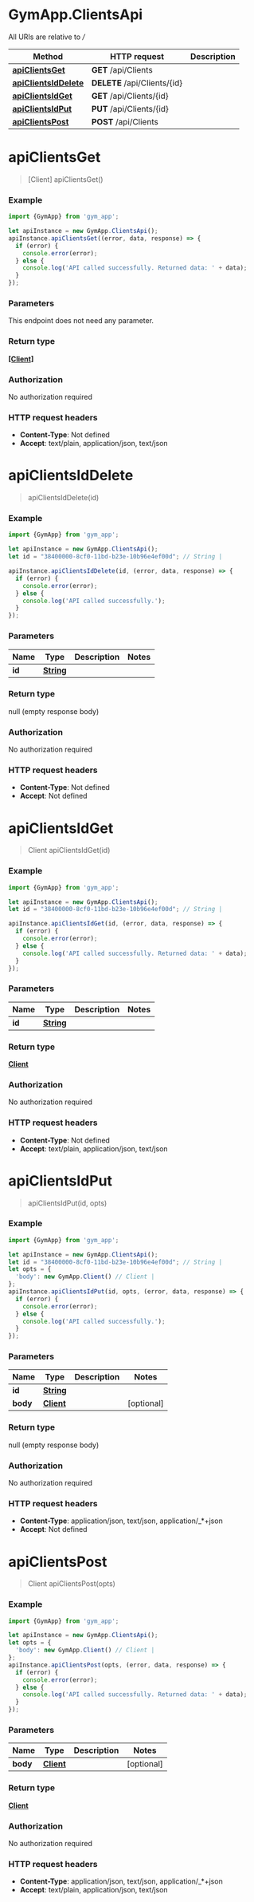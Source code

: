 # GymApp.ClientsApi

All URIs are relative to */*

Method | HTTP request | Description
------------- | ------------- | -------------
[**apiClientsGet**](ClientsApi.md#apiClientsGet) | **GET** /api/Clients | 
[**apiClientsIdDelete**](ClientsApi.md#apiClientsIdDelete) | **DELETE** /api/Clients/{id} | 
[**apiClientsIdGet**](ClientsApi.md#apiClientsIdGet) | **GET** /api/Clients/{id} | 
[**apiClientsIdPut**](ClientsApi.md#apiClientsIdPut) | **PUT** /api/Clients/{id} | 
[**apiClientsPost**](ClientsApi.md#apiClientsPost) | **POST** /api/Clients | 

<a name="apiClientsGet"></a>
# **apiClientsGet**
> [Client] apiClientsGet()



### Example
```javascript
import {GymApp} from 'gym_app';

let apiInstance = new GymApp.ClientsApi();
apiInstance.apiClientsGet((error, data, response) => {
  if (error) {
    console.error(error);
  } else {
    console.log('API called successfully. Returned data: ' + data);
  }
});
```

### Parameters
This endpoint does not need any parameter.

### Return type

[**[Client]**](Client.md)

### Authorization

No authorization required

### HTTP request headers

 - **Content-Type**: Not defined
 - **Accept**: text/plain, application/json, text/json

<a name="apiClientsIdDelete"></a>
# **apiClientsIdDelete**
> apiClientsIdDelete(id)



### Example
```javascript
import {GymApp} from 'gym_app';

let apiInstance = new GymApp.ClientsApi();
let id = "38400000-8cf0-11bd-b23e-10b96e4ef00d"; // String | 

apiInstance.apiClientsIdDelete(id, (error, data, response) => {
  if (error) {
    console.error(error);
  } else {
    console.log('API called successfully.');
  }
});
```

### Parameters

Name | Type | Description  | Notes
------------- | ------------- | ------------- | -------------
 **id** | [**String**](.md)|  | 

### Return type

null (empty response body)

### Authorization

No authorization required

### HTTP request headers

 - **Content-Type**: Not defined
 - **Accept**: Not defined

<a name="apiClientsIdGet"></a>
# **apiClientsIdGet**
> Client apiClientsIdGet(id)



### Example
```javascript
import {GymApp} from 'gym_app';

let apiInstance = new GymApp.ClientsApi();
let id = "38400000-8cf0-11bd-b23e-10b96e4ef00d"; // String | 

apiInstance.apiClientsIdGet(id, (error, data, response) => {
  if (error) {
    console.error(error);
  } else {
    console.log('API called successfully. Returned data: ' + data);
  }
});
```

### Parameters

Name | Type | Description  | Notes
------------- | ------------- | ------------- | -------------
 **id** | [**String**](.md)|  | 

### Return type

[**Client**](Client.md)

### Authorization

No authorization required

### HTTP request headers

 - **Content-Type**: Not defined
 - **Accept**: text/plain, application/json, text/json

<a name="apiClientsIdPut"></a>
# **apiClientsIdPut**
> apiClientsIdPut(id, opts)



### Example
```javascript
import {GymApp} from 'gym_app';

let apiInstance = new GymApp.ClientsApi();
let id = "38400000-8cf0-11bd-b23e-10b96e4ef00d"; // String | 
let opts = { 
  'body': new GymApp.Client() // Client | 
};
apiInstance.apiClientsIdPut(id, opts, (error, data, response) => {
  if (error) {
    console.error(error);
  } else {
    console.log('API called successfully.');
  }
});
```

### Parameters

Name | Type | Description  | Notes
------------- | ------------- | ------------- | -------------
 **id** | [**String**](.md)|  | 
 **body** | [**Client**](Client.md)|  | [optional] 

### Return type

null (empty response body)

### Authorization

No authorization required

### HTTP request headers

 - **Content-Type**: application/json, text/json, application/_*+json
 - **Accept**: Not defined

<a name="apiClientsPost"></a>
# **apiClientsPost**
> Client apiClientsPost(opts)



### Example
```javascript
import {GymApp} from 'gym_app';

let apiInstance = new GymApp.ClientsApi();
let opts = { 
  'body': new GymApp.Client() // Client | 
};
apiInstance.apiClientsPost(opts, (error, data, response) => {
  if (error) {
    console.error(error);
  } else {
    console.log('API called successfully. Returned data: ' + data);
  }
});
```

### Parameters

Name | Type | Description  | Notes
------------- | ------------- | ------------- | -------------
 **body** | [**Client**](Client.md)|  | [optional] 

### Return type

[**Client**](Client.md)

### Authorization

No authorization required

### HTTP request headers

 - **Content-Type**: application/json, text/json, application/_*+json
 - **Accept**: text/plain, application/json, text/json

